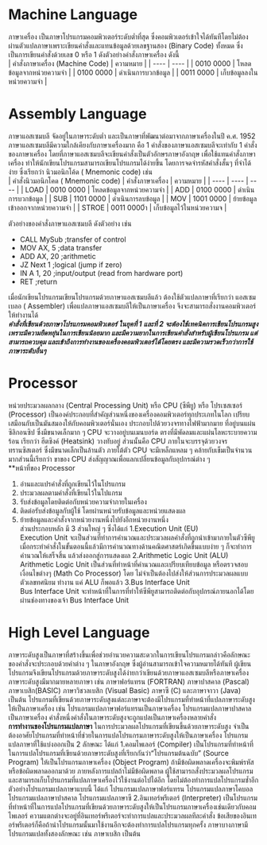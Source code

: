 # Machine Language  
ภาษาเครื่อง เป็นภาษาโปรแกรมคอมพิวเตอร์ระดับต่ำที่สุด ซึ่งคอมพิวเตอร์เข้าใจได้ทันทีโดยไม่ต้องผ่านตัวแปลภาษาเพราะเขียนคำสั่งและแทนข้อมูลด้วยเลขฐานสอง (Binary Code) ทั้งหมด ซึ่งเป็นการเขียนคำสั่งด้วยเลข 0 หรือ 1 ดังตัวอย่างคำสั่งภาษาเครื่อง ดังนี้  
| คำสั่งภาษาเครื่อง (Machine Code) | ความหมาย |
| ---- | ---- |
| 0010 0000 | โหลดข้อมูลจากหน่วยความจำ |
| 0100 0000 | ดำเนินการบวกข้อมูล |
| 0011 0000 | เก็บข้อมูลลงในหน่วยความจำ |

# Assembly Language  
ภาษาแอสเซมบลี จัดอยู่ในภาษาระดับต่ำ และเป็นภาษาที่พัฒนาต่อมาจากภาษาเครื่องในปี ค.ศ. 1952 ภาษาแอสเซมบลีมีความใกล้เคียงกับภาษาเครื่องมาก คือ 1 คำสั่งของภาษาแอสเซมบลีจะเท่ากับ 1 คำสั่งของภาษาเครื่อง โดยที่ภาษาแอสเซมบลีจะเขียนคำสั่งเป็นตัวอักษรภาษาอังกฤษ เพื่อใช้แทนคำสั่งภาษาเครื่อง ทำให้นักเขียนโปรแกรมสามารถเขียนโปรแกรมได้ง่ายขึ้น โดยการจดจำรหัสคำสั่งสั้นๆ ที่จำได้ง่าย ซึ่งเรียกว่า นิวมอนิกโค้ด ( Mnemonic code) เช่น  
| คำสั่งนิวมอนิกโคด ( Mnemonic code) | คำสั่งภาษาเครื่อง | ความหมาย |
| ---- | ---- | ---- |
| LOAD | 0010 0000 | โหลดข้อมูลจากหน่วยความจำ |
| ADD | 0100 0000 | ดำเนินการบวกข้อมูล |
| SUB | 1101 0000 | ดำเนินการลบข้อมูล |
| MOV | 1001 0000 | ย้ายข้อมูลเข้าออกจากหน่วยความจำ |
| STROE | 0011 0000ำ | เก็บข้อมูลไว้ในหน่วยความจ |

ตัวอย่างของคำสั่งภาษาแอสเซมบลี ดังตัวอย่าง เช่น
- CALL MySub ;transfer of control
- MOV AX, 5 ;data transfer
- ADD AX, 20 ;arithmetic
- JZ Next 1 ;logical (jump if zero)
- IN A 1, 20 ;input/output (read from hardware port)
- RET ;return


เมื่อนักเขียนโปรแกรมเขียนโปรแกรมด้วยภาษาแอสเซมบลีแล้ว ต้องใช้ตัวแปลภาษาที่เรียกว่า แอสเซมเบลอ ( Assembler) เพื่อแปลภาษาแอสเซมบลีให้เป็นภาษาเครื่อง จึงจะสามารถสั่งงานคอมพิวเตอร์ให้ทำงานได้  
_**คำสั่งที่เขียนด้วยภาษาโปรแกรมคอมพิวเตอร์ ในยุคที่ 1 และที่ 2 จะต้องใช้เทคนิคการเขียนโปรแกรมสูง เพราะมีความยืดหยุ่นในการเขียนน้อยมาก และมีความยากในการเขียนคำสั่งสำหรับผู้เขียนโปรแกรม แต่สามารถควบคุม และเข้าถึงการทำงานของเครื่องคอมพิวเตอร์ได้โดยตรง และมีความรวดเร็วกว่าการใช้ภาษาระดับอื่นๆ**_
# Processor  
หน่วยประมวลผลกลาง (Central Processing Unit) หรือ CPU (ซีพียู) หรือ โปรเซสเซอร์ (Processor) เป็นองค์ประกอบที่สำคัญส่วนหนึ่งของเครื่องคอมพิวเตอร์ทุกประเภทในโลก เปรียบเสมือนกับเป็นมันสมองให้กับคอมพิวเตอร์นั่นเอง ประกอบไปด้วยวงจรทางไฟฟ้ามากมาย ที่อยู่บนแผ่นซิลิกอนซิป  ซึ่งมีขนาดเล็กมาก ๆ CPU จะวางอยู่บนเมนบอร์ด ตรงที่มีพัดลมและแผ่นโลหะระบายความร้อน เรียกว่า ฮีตซิงค์ (Heatsink) วางทับอยู่ ส่วนนั้นคือ CPU ภายในจะบรรจุด้วยวงจรทรานซิสเตอร์ ซึ่งมีขนาดเล็กเป็นล้านตัว ภายใต้ตัว CPU จะมีเหล็กแหลม ๆ คล้ายกับเข็มเป็นจำนวนมากส่วนนี้เรียกว่า ขาของ CPU ส่งสัญญาณเพื่อแลกเปลี่ยนข้อมูลกับอุปกรณ์ต่าง ๆ  
**หน้าที่ของ Processor
1. อ่านและแปรคำสั่งที่ถูกเขียนไว้ในโปรแกรม
2. ประมวลผลตามคำสั่งที่เขียนไว้ในโปแกรม
3. รับส่งข้อมูลโดยติดต่อกับหน่วยความจำภายในเครื่อง
4. ติดต่อรับส่งข้อมูลกับผู้ใช้ โดยผ่านหน่วยรับข้อมูลและหน่วยแสดงผล
5. ย้ายข้อมูลและคำสั่งจากหน่วยงานหนึ่งไปยังอีกหน่วยงานหนึ่ง  
ส่วนประกอบหลัก มี 3 ส่วนใหญ่ ๆ ซึ่งได้แก่
1.Execution Unit (EU)  
Execution Unit จะเป็นส่วนที่ทำการคำนวณและประมวลผลคำสั่งที่ถูกนำเข้ามาภายในตัวซีพียู เมื่อกระทำคำสั่งในขั้นตอนนี้แล้วมีการคำนวณทางด้านคณิตศาสตร์เกิดขึ้นแบบง่าย ๆ ก็จะทำการคำนวณให้เสร็จสิ้น แล้วส่งออกสู่การแสดงผล
2.Arithmetic Logic Unit (ALU)  
Arithmetic Logic Unit เป็นส่วนที่ทำหน้าที่คำนวณและเปรียบเทียบข้อมูล หรือตรวจสอบเงื่อนไขต่างๆ (Math Co Processor) โดย   ไม่จำเป็นต้องไปส่งให้ส่วนการประมวลผลแบบตัวเลขทศนิยม  ทำงาน แค่ ALU ก็พอแล้ว
3.Bus Interface Unit  
Bus Interface Unit จะทำหน้าที่ในการที่ทำให้ซีพียูสามารถติดต่อกับอุปกรณ์ภายนอกได้โดยผ่านช่องทางของเจ้า Bus Interface Unit 
# High Level Language  
ภาษาระดับสูงเป็นภาษาที่สร้างขึ้นเพื่อช่วยอำนวยความสะดวกในการเขียนโปรแกรมกล่าวคือลักษณะของคำสั่งจะประกอบด้วยคำต่าง ๆ ในภาษาอังกฤษ ซึ่งผู้อ่านสามารถเข้าใจความหมายได้ทันที ผู้เขียนโปรแกรมจึงเขียนโปรแกรมด้วยภาษาระดับสูงได้ง่ายกว่าเขียนด้วยภาษาแอสเซมบลีหรือภาษาเครื่อง ภาษาระดับสูงมีมากมายหลายภาษา เช่น ภาษาฟอร์แทรน (FORTRAN) ภาษาปาสคาล (Pascal) ภาษาเบสิก(BASIC) ภาษาวิชวลเบสิก (Visual Basic) ภาษาซี (C) และภาษาจาวา (Java) เป็นต้น โปรแกรมที่เขียนด้วยภาษาระดับสูงแต่ละภาษาจะต้องมีโปรแกรมที่ทำหน้าที่แปลภาษาระดับสูงให้เป็นภาษาเครื่อง เช่น โปรแกรมแปลภาษาฟอร์แทรนเป็นภาษาเครื่อง โปรแกรมแปลภาษาปาสคาลเป็นภาษาเครื่อง คำสั่งหนึ่งคำสั่งในภาษาระดับสูงจะถูกแปลเป็นภาษาเครื่องหลายคำสั่ง  
**การทำงานของโปรแกรมแปลภาษา**
ในการประมวลผลโปรแกรมที่เขียนขึ้นด้วยภาษาระดับสูง จำเป็นต้องอาศัยโปรแกรมที่ทำหน้าที่ช่วยในการแปลโปรแกรมภาษาระดับสูงให้เป็นภาษาเครื่อง โปรแกรมแปลภาษาที่ใช้แบ่งออกเป็น 2 ลักษณะ ได้แก่
1.คอมไพเลอร์ (Compiler)
เป็นโปรแกรมที่ทำหน้าที่ในการแปลโปรแกรมที่เขียนด้วยภาษาระดับสูงที่เรียกกันว่า“โปรแกรมต้นฉบับ” (Source Program) ให้เป็นโปรแกรมภาษาเครื่อง (Object Program) ถ้ามีข้อผิดพลาดเครื่องจะพิมพ์รหัสหรือข้อผิดพลาดออกมาด้วย ภายหลังการแปลถ้าไม่มีข้อผิดพลาด ผู้ใช้สามารถสั่งประมวลผลโปรแกรม และสามารถเก็บโปรแกรมที่แปลภาษาเครื่องไว้ใช้งานต่อไปได้อีก โดยไม่ต้องทำการแปลโปรแกรมซ้ำอีก ตัวอย่างโปรแกรมแปลภาษาแบบนี้ ได้แก่ โปรแกรมแปลภาษาฟอร์แทรน โปรแกรมแปลภาษาโคบอล โปรแกรมแปลภาษาปาสคาล โปรแกรมแปลภาษาซี
2.อินเทอร์พรีเตอร์ (Interpreter)
เป็นโปรแกรมที่ทำหน้าที่ในการแปลโปรแกรมที่เขียนด้วยภาษาระดับสูงให้เป็นโปรแกรมภาษาเครื่องเช่นเดียวกับคอมไพเลอร์ ความแตกต่างจะอยู่ที่อินเทอร์พรีเตอร์จะทำการแปลและประมวลผลทีละคำสั่ง ข้อเสียของอินเทอร์พรีเตอร์ก็คือถ้านำโปรแกรมนั้นมาใช้งานอีกจะต้องทำการแปลโปรแกรมทุกครั้ง ภาษาบางภาษามีโปรแกรมแปลทั้งสองลักษณะ เช่น ภาษาเบสิก เป็นต้น
